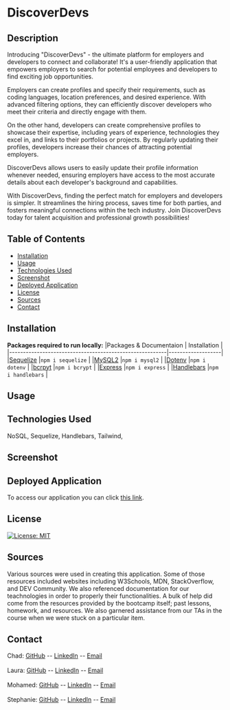 # DiscoverDevs
## Description
Introducing "DiscoverDevs" - the ultimate platform for employers and developers to connect and collaborate! It's a user-friendly application that empowers employers to search for potential employees and developers to find exciting job opportunities.

Employers can create profiles and specify their requirements, such as coding languages, location preferences, and desired experience. With advanced filtering options, they can efficiently discover developers who meet their criteria and directly engage with them.

On the other hand, developers can create comprehensive profiles to showcase their expertise, including years of experience, technologies they excel in, and links to their portfolios or projects. By regularly updating their profiles, developers increase their chances of attracting potential employers.

DiscoverDevs allows users to easily update their profile information whenever needed, ensuring employers have access to the most accurate details about each developer's background and capabilities.

With DiscoverDevs, finding the perfect match for employers and developers is simpler. It streamlines the hiring process, saves time for both parties, and fosters meaningful connections within the tech industry. Join DiscoverDevs today for talent acquisition and professional growth possibilities!
## Table of Contents
- [Installation](#installation)
- [Usage](#usage)
- [Technologies Used](#technologiesused)
- [Screenshot](#screenshot)
- [Deployed Application](#deployedapplication)
- [License](#license)
- [Sources](#sources)
- [Contact](#contact)

## Installation
**Packages required to run locally:**
|Packages & Documentaion                                  | Installation      |
|---------------------------------------------------------|-------------------|
|[Sequelize](https://www.npmjs.com/package/sequelize)     |`npm i sequelize`  |
|[MySQL2](https://www.npmjs.com/package/mysql2)           |`npm i mysql2`     |
|[Dotenv](https://www.npmjs.com/package/dotenv)           |`npm i dotenv`     |
|[bcrpyt](https://www.npmjs.com/package/bcrypt)           |`npm i bcrypt`     |
|[Express](https://www.npmjs.com/package/express)         |`npm i express`    |
|[Handlebars](https://www.npmjs.com/package/handlebars)   |`npm i handlebars` |


## Usage


## Technologies Used
NoSQL, Sequelize, Handlebars, Tailwind, 


## Screenshot


## Deployed Application
To access our application you can click [this link](). 


## License
[![License: MIT](https://img.shields.io/badge/License-MIT-yellow.svg)](https://opensource.org/licenses/MIT)

## Sources
Various sources were used in creating this application. Some of those resources included websites including W3Schools, MDN, StackOverflow, and DEV Community. We also referenced documentation for our teachnologies in order to properly their functionalities. A bulk of help did come from the resources provided by the bootcamp itself; past lessons, homework, and resources. We also garnered assistance from our TAs in the course when we were stuck on a particular item.

## Contact
Chad: [GitHub](https://github.com/obelisk477) -- [LinkedIn](https://www.linkedin.com/in/chad-batten-b712328a/) -- [Email](cwbatte2@gmail.com)
<br>
<br>
Laura: [GitHub](https://github.com/LJJordan124) -- [LinkedIn](https://www.linkedin.com/in/laura-jordan-510412241/) -- [Email](jordan3313.lj@gmail.com)
<br>
<br>
Mohamed: [GitHub](https://github.com/Prototype1309) -- [LinkedIn](https://www.linkedin.com/in/mohamed-hourri-92326813b/) -- [Email](simo.hourri@gmail.com)
<br>
<br>
Stephanie: [GitHub](https://github.com/HarrisSte) -- [LinkedIn](https://www.linkedin.com/in/stephanie-harris-5069aa224/) -- [Email](mailto:st3phanie.harris@gmail.com)



